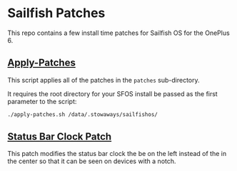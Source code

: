 # Sailfish Patches

This repo contains a few install time patches for Sailfish OS for the OnePlus 6.

## [Apply-Patches](apply-patches.sh)

This script applies all of the patches in the `patches` sub-directory.

It requires the root directory for your SFOS install be passed as the first parameter to the script:

```sh
./apply-patches.sh /data/.stowaways/sailfishos/
```

## [Status Bar Clock Patch](patches/usr/share/lipstick-jolla-home-qt5/statusarea/001-notch-clock.patch)

This patch modifies the status bar clock the be on the left instead of the in the center so that it can be seen on devices with a notch.
